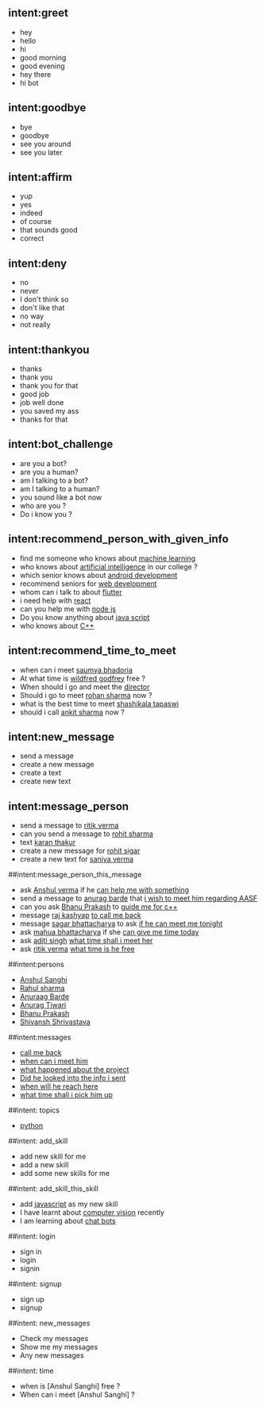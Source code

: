 ## intent:greet
- hey
- hello
- hi
- good morning
- good evening
- hey there
- hi bot

## intent:goodbye
- bye
- goodbye
- see you around
- see you later

## intent:affirm
- yup
- yes
- indeed
- of course
- that sounds good
- correct

## intent:deny
- no
- never
- I don't think so
- don't like that
- no way
- not really

## intent:thankyou
- thanks
- thank you 
- thank you for that
- good job
- job well done
- you saved my ass
- thanks for that

## intent:bot_challenge
- are you a bot?
- are you a human?
- am I talking to a bot?
- am I talking to a human?
- you sound like a bot now
- who are you ?
- Do i know you ?

## intent:recommend_person_with_given_info
- find me someone who knows about [machine learning](topic)
- who knows about [artificial intelligence](topic) in our college ?
- which senior knows about [android development](topic)
- recommend seniors for [web development](topic)
- whom can i talk to about [flutter](topic)
- i need help with [react](topic)
- can you help me with [node js](topic)
- Do you know anything about [java script](topic)
- who knows about [C++](topic)

## intent:recommend_time_to_meet
- when can i meet [saumya bhadoria](person)
- At what time is [wildfred godfrey](person) free ?
- When should i go and meet the [director](person)
- Should i go to meet [rohan sharma](person) now ?
- what is the best time to meet [shashikala tapaswi](person)
- should i call [ankit sharma](person) now ?

## intent:new_message
- send a message
- create a new message
- create a text
- create new text

## intent:message_person
- send a message to [ritik verma](person)
- can you send a message to [rohit sharma](person)
- text [karan thakur](person)
- create a new message for [rohit sigar](person)
- create a new text for [saniya verma](person)

##intent:message_person_this_message
- ask [Anshul verma](person) if he [can help me with something](message)
- send a message to [anurag barde](person) that [i wish to meet him regarding AASF](message)
- can you ask [Bhanu Prakash](person) to [guide me for c++](message)
- message [raj kashyap](person) [to call me back](message)
- message [sagar bhattacharya](person) to ask [if he can meet me tonight](message)
- ask [mahua bhattacharya](person) if she [can give me time today](message)
- ask [aditi singh](person) [what time shall i meet her](message)
- ask [ritik verma](person) [what time is he free](message)

##intent:persons
- [Anshul Sanghi](person)
- [Rahul sharma](person)
- [Anuraag Barde](person)
- [Anurag Tiwari](person)
- [Bhanu Prakash](person)
- [Shivansh Shrivastava](person)

##intent:messages
- [call me back](message)
- [when can i meet him](message)
- [what happened about the project](message)
- [Did he looked into the info i sent](message)
- [when will he reach here](message)
- [what time shall i pick him up](message)

##intent: topics
- [python](topic)

##intent: add_skill
- add new skill for me
- add a new skill
- add some new skills for me

##intent: add_skill_this_skill
- add [javascript](topic) as my new skill
- I have learnt about [computer vision](topic) recently
- I am learning about [chat bots](topic)

##intent: login
- sign in
- login
- signin

##intent: signup
- sign up
- signup

##intent: new_messages
- Check my messages
- Show me my messages
- Any new messages

##intent: time
- when is [Anshul Sanghi] free ?
- When can i meet [Anshul Sanghi] ?